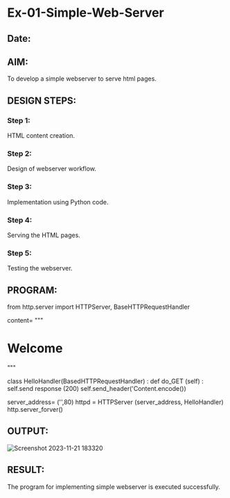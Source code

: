 # Ex-01-Simple-Web-Server
## Date:

## AIM:
To develop a simple webserver to serve html pages.

## DESIGN STEPS:
### Step 1: 
HTML content creation.

### Step 2:
Design of webserver workflow.

### Step 3:
Implementation using Python code.

### Step 4:
Serving the HTML pages.

### Step 5:
Testing the webserver.

## PROGRAM:

from http.server import HTTPServer, BaseHTTPRequestHandler

content= """
<html>
<head>
</head>
<body>
<h1>Welcome</h1>
</body>
</html>
"""

class HelloHandler(BasedHTTPRequestHandler) :
    def do_GET (self) :
        self.send response (200)
        self.send_header('Content.encode())


server_address= ('',80)
httpd = HTTPServer (server_address, HelloHandler)
http.server_forver()




## OUTPUT:
![Screenshot 2023-11-21 183320](https://github.com/sumanguna/ODD2023-WT-Ex-01-Simple-Web-Server/assets/146914442/a7bcf56c-cea4-413d-98d6-546d0826222f)





## RESULT:
The program for implementing simple webserver is executed successfully.
